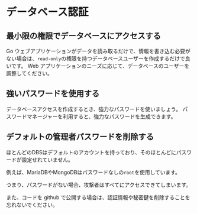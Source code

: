 データベース認証
=======================

## 最小限の権限でデータベースにアクセスする

Go ウェブアプリケーションがデータを読み取るだけで、情報を書き込む必要がない場合は、`read-only`の権限を持つデータベースユーザーを作成するだけで良いです。
Web アプリケーションのニーズに応じて、データベースのユーザーを調整してください。

## 強いパスワードを使用する

データベースアクセスを作成するとき、強力なパスワードを使いましょう。
パスワードマネージャーを利用すると、強力なパスワードを生成できます。

## デフォルトの管理者パスワードを削除する

ほとんどのDBSはデフォルトのアカウントを持っており、そのほとんどにパスワードが設定せれていません。

例えば、MariaDBやMongoDBはパスワードなしの`root`を使用しています。

つまり、パスワードがない場合、攻撃者はすべてにアクセスできてしまいます。

また、コードを github で公開する場合は、認証情報や秘密鍵を削除することを忘れないでください。

[1]: https://strongpasswordgenerator.com/
